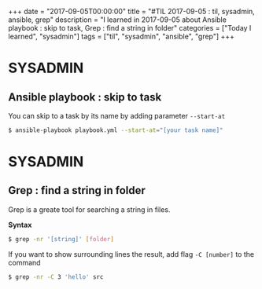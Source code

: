+++
date = "2017-09-05T00:00:00"
title = "#TIL 2017-09-05 : til, sysadmin, ansible, grep"
description = "I learned in 2017-09-05 about Ansible playbook : skip to task, Grep : find a string in folder"
categories = ["Today I learned", "sysadmin"]
tags = ["til", "sysadmin", "ansible", "grep"]
+++


# SYSADMIN

## Ansible playbook : skip to task

You can skip to a task by its name by adding parameter `--start-at`

```bash
$ ansible-playbook playbook.yml --start-at="[your task name]"
```

# SYSADMIN

## Grep : find a string in folder

Grep is a greate tool for searching a string in files.

**Syntax**

```bash
$ grep -nr '[string]' [folder]
```

If you want to show surrounding lines the result, add flag `-C [number]` to the command

```bash
$ grep -nr -C 3 'hello' src
```
